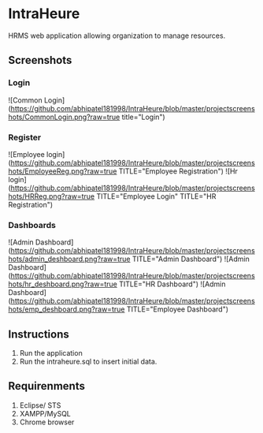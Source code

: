# IntraHeure
HRMS web application allowing organization to manage resources.

## Screenshots

### Login
![Common Login](https://github.com/abhipatel181998/IntraHeure/blob/master/projectscreenshots/CommonLogin.png?raw=true title="Login")

### Register
![Employee login](https://github.com/abhipatel181998/IntraHeure/blob/master/projectscreenshots/EmployeeReg.png?raw=true TITLE="Employee Registration")
![Hr login](https://github.com/abhipatel181998/IntraHeure/blob/master/projectscreenshots/HRReg.png?raw=true TITLE="Employee Login" TITLE="HR Registration")

### Dashboards
![Admin Dashboard](https://github.com/abhipatel181998/IntraHeure/blob/master/projectscreenshots/admin_deshboard.png?raw=true TITLE="Admin Dashboard")
![Admin Dashboard](https://github.com/abhipatel181998/IntraHeure/blob/master/projectscreenshots/hr_deshboard.png?raw=true TITLE="HR Dashboard")
![Admin Dashboard](https://github.com/abhipatel181998/IntraHeure/blob/master/projectscreenshots/emp_deshboard.png?raw=true TITLE="Employee Dashboard")

## Instructions
1. Run the application
2. Run the intraheure.sql to insert initial data.

## Requirenments
1. Eclipse/ STS
2. XAMPP/MySQL
3. Chrome browser
